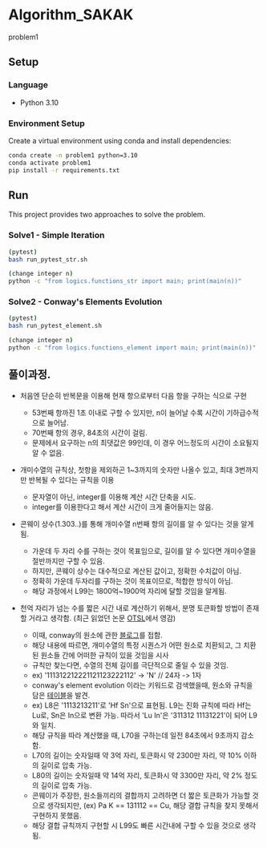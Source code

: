 # Algorithm_SAKAK
problem1

## Setup

### Language
- Python 3.10

### Environment Setup
Create a virtual environment using conda and install dependencies:

```bash
conda create -n problem1 python=3.10
conda activate problem1
pip install -r requirements.txt
```

## Run

This project provides two approaches to solve the problem.

### Solve1 - Simple Iteration
```bash
(pytest)
bash run_pytest_str.sh

(change integer n)
python -c "from logics.functions_str import main; print(main(n))"
```

### Solve2 - Conway's Elements Evolution
```bash
(pytest)
bash run_pytest_element.sh

(change integer n)
python -c "from logics.functions_element import main; print(main(n))"
```

## 풀이과정.
- 처음엔 단순히 반복문을 이용해 현재 항으로부터 다음 항을 구하는 식으로 구현
  - 53번째 항까진 1초 이내로 구할 수 있지만, n이 늘어날 수록 시간이 기하급수적으로 늘어남.
  - 70번째 항의 경우, 84초의 시간이 걸림.
  - 문제에서 요구하는 n의 최댓값은 99인데, 이 경우 어느정도의 시간이 소요될지 알 수 없음.

- 개미수열의 규칙상, 첫항을 제외하곤 1~3까지의 숫자만 나올수 있고, 최대 3번까지만 반복될 수 있다는 규칙을 이용
  - 문자열이 아닌, integer를 이용해 계산 시간 단축을 시도.
  - integer를 이용한다고 해서 계산 시간이 크게 줄어들지는 않음.

- 콘웨이 상수(1.303..)를 통해 개미수열 n번째 항의 길이를 알 수 있다는 것을 알게 됨.
  - 가운데 두 자리 수를 구하는 것이 목표임으로, 길이를 알 수 있다면 개미수열을 절반까지만 구할 수 있음.
  - 하지만, 콘웨이 상수는 대수적으로 계산된 값이고, 정확한 수치값이 아님.
  - 정확히 가운데 두자리를 구하는 것이 목표이므로, 적합한 방식이 아님.
  - 해당 과정에서 L99는 1800억~1900억 자리에 달할 것임을 알게됨.

- 천억 자리가 넘는 수를 짧은 시간 내로 계산하기 위해서, 분명 토큰화할 방법이 존재할 거라고 생각함. (최근 읽었던 논문 [OTSL](https://arxiv.org/pdf/2305.03393)에서 영감)
  - 이때, conway의 원소에 관한 [블로그](https://blog.naver.com/9c120n/222065000768)를 접함.
  - 해당 내용에 따르면, 개미수열의 특정 시퀀스가 어떤 원소로 치환되고, 그 치환된 원소들 간에 어떠한 규칙이 있을 것임을 시사
  - 규칙만 찾는다면, 수열의 전체 길이를 극단적으로 줄일 수 있을 것임.
  - ex) '111312212221121123222112' -> 'N' // 24자 -> 1자
  - conway's element evolution 이라는 키워드로 검색했을때, 원소와 규칙을 담은 [테이블](http://www.se16.info/js/lands2.htm)을 발견.
  - ex) L8은 '1113213211'로 'Hf Sn'으로 표현됨. L9는 진화 규칙에 따라 Hf는 Lu로, Sn은 In으로 변환 가능. 따라서 'Lu In'은 '311312 11131221'이 되어 L9와 일치.
  - 해당 규칙을 따라 계산했을 때, L70을 구하는데 일전 84초에서 9초까지 감소함.
  - L70의 길이는 숫자일때 약 3억 자리, 토큰화시 약 2300만 자리, 약 10% 이하의 길이로 압축 가능.
  - L80의 길이는 숫자일때 약 14억 자리, 토큰화시 약 3300만 자리, 약 2% 정도의 길이로 압축 가능.
  - 콘웨이가 주장한, 원소들끼리의 결합까지 고려하면 더 짧은 토큰화가 가능할 것으로 생각되지만, (ex) Pa K == 131112 == Cu, 해당 결합 규칙을 찾지 못해서 구현하지 못했음.
  - 해당 결합 규칙까지 구현할 시 L99도 빠른 시간내에 구할 수 있을 것으로 생각됨.